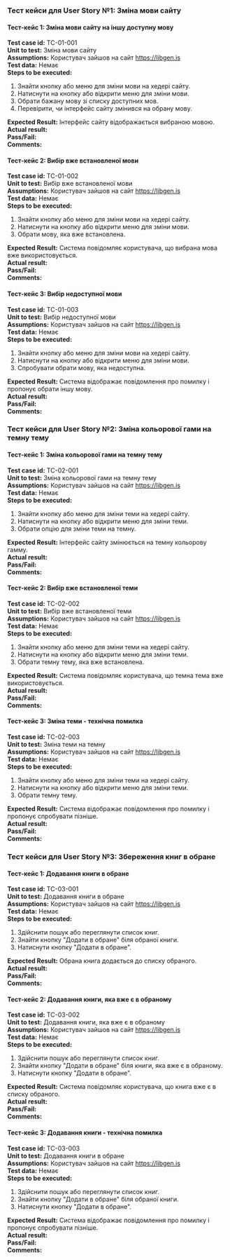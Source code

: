 ### Тест кейси для User Story №1: Зміна мови сайту

#### Тест-кейс 1: Зміна мови сайту на іншу доступну мову
**Test case id:** TC-01-001  
**Unit to test:** Зміна мови сайту  
**Assumptions:** Користувач зайшов на сайт https://libgen.is  
**Test data:** Немає  
**Steps to be executed:**
1. Знайти кнопку або меню для зміни мови на хедері сайту.
2. Натиснути на кнопку або відкрити меню для зміни мови.
3. Обрати бажану мову зі списку доступних мов.
4. Перевірити, чи інтерфейс сайту змінився на обрану мову.

**Expected Result:** Інтерфейс сайту відображається вибраною мовою.  
**Actual result:**   
**Pass/Fail:**   
**Comments:**   

#### Тест-кейс 2: Вибір вже встановленої мови
**Test case id:** TC-01-002  
**Unit to test:** Вибір вже встановленої мови  
**Assumptions:** Користувач зайшов на сайт https://libgen.is  
**Test data:** Немає  
**Steps to be executed:**
1. Знайти кнопку або меню для зміни мови на хедері сайту.
2. Натиснути на кнопку або відкрити меню для зміни мови.
3. Обрати мову, яка вже встановлена.

**Expected Result:** Система повідомляє користувача, що вибрана мова вже використовується.  
**Actual result:**   
**Pass/Fail:**   
**Comments:**   

#### Тест-кейс 3: Вибір недоступної мови
**Test case id:** TC-01-003  
**Unit to test:** Вибір недоступної мови  
**Assumptions:** Користувач зайшов на сайт https://libgen.is  
**Test data:** Немає  
**Steps to be executed:**
1. Знайти кнопку або меню для зміни мови на хедері сайту.
2. Натиснути на кнопку або відкрити меню для зміни мови.
3. Спробувати обрати мову, яка недоступна.

**Expected Result:** Система відображає повідомлення про помилку і пропонує обрати іншу мову.  
**Actual result:**   
**Pass/Fail:**   
**Comments:**   

### Тест кейси для User Story №2: Зміна кольорової гами на темну тему

#### Тест-кейс 1: Зміна кольорової гами на темну тему
**Test case id:** TC-02-001  
**Unit to test:** Зміна кольорової гами на темну тему  
**Assumptions:** Користувач зайшов на сайт https://libgen.is  
**Test data:** Немає  
**Steps to be executed:**
1. Знайти кнопку або меню для зміни теми на хедері сайту.
2. Натиснути на кнопку або відкрити меню для зміни теми.
3. Обрати опцію для зміни теми на темну.

**Expected Result:** Інтерфейс сайту змінюється на темну кольорову гамму.  
**Actual result:**   
**Pass/Fail:**   
**Comments:**   

#### Тест-кейс 2: Вибір вже встановленої теми
**Test case id:** TC-02-002  
**Unit to test:** Вибір вже встановленої теми  
**Assumptions:** Користувач зайшов на сайт https://libgen.is  
**Test data:** Немає  
**Steps to be executed:**
1. Знайти кнопку або меню для зміни теми на хедері сайту.
2. Натиснути на кнопку або відкрити меню для зміни теми.
3. Обрати темну тему, яка вже встановлена.

**Expected Result:** Система повідомляє користувача, що темна тема вже використовується.  
**Actual result:**   
**Pass/Fail:**   
**Comments:**   

#### Тест-кейс 3: Зміна теми - технічна помилка
**Test case id:** TC-02-003  
**Unit to test:** Зміна теми на темну  
**Assumptions:** Користувач зайшов на сайт https://libgen.is  
**Test data:** Немає  
**Steps to be executed:**
1. Знайти кнопку або меню для зміни теми на хедері сайту.
2. Натиснути на кнопку або відкрити меню для зміни теми.
3. Обрати темну тему.

**Expected Result:** Система відображає повідомлення про помилку і пропонує спробувати пізніше.  
**Actual result:**   
**Pass/Fail:**   
**Comments:**   

### Тест кейси для User Story №3: Збереження книг в обране

#### Тест-кейс 1: Додавання книги в обране
**Test case id:** TC-03-001  
**Unit to test:** Додавання книги в обране  
**Assumptions:** Користувач зайшов на сайт https://libgen.is  
**Test data:** Немає  
**Steps to be executed:**
1. Здійснити пошук або переглянути список книг.
2. Знайти кнопку "Додати в обране" біля обраної книги.
3. Натиснути кнопку "Додати в обране".

**Expected Result:** Обрана книга додається до списку обраного.  
**Actual result:**   
**Pass/Fail:**   
**Comments:**   

#### Тест-кейс 2: Додавання книги, яка вже є в обраному
**Test case id:** TC-03-002  
**Unit to test:** Додавання книги, яка вже є в обраному  
**Assumptions:** Користувач зайшов на сайт https://libgen.is  
**Test data:** Немає  
**Steps to be executed:**
1. Здійснити пошук або переглянути список книг.
2. Знайти кнопку "Додати в обране" біля книги, яка вже є в обраному.
3. Натиснути кнопку "Додати в обране".

**Expected Result:** Система повідомляє користувача, що книга вже є в списку обраного.  
**Actual result:**   
**Pass/Fail:**   
**Comments:**   

#### Тест-кейс 3: Додавання книги - технічна помилка
**Test case id:** TC-03-003  
**Unit to test:** Додавання книги в обране  
**Assumptions:** Користувач зайшов на сайт https://libgen.is  
**Test data:** Немає  
**Steps to be executed:**
1. Здійснити пошук або переглянути список книг.
2. Знайти кнопку "Додати в обране" біля обраної книги.
3. Натиснути кнопку "Додати в обране".

**Expected Result:** Система відображає повідомлення про помилку і пропонує спробувати пізніше.  
**Actual result:**   
**Pass/Fail:**   
**Comments:**   

